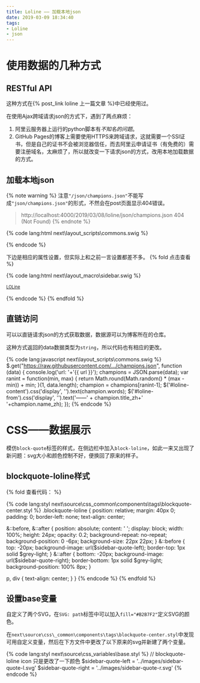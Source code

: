 ```yaml
---
title: Loline —— 加载本地json
date: 2019-03-09 18:34:40
tags:
- Loline
- json
---
```


# 使用数据的几种方式

## RESTful API
这种方式在{% post_link loline 上一篇文章 %}中已经使用过。

在使用Ajax跨域请求json的方式下，遇到了两点麻烦：
1. 阿里云服务器上运行的python脚本有*不知名的问题*。
2. GitHub Pages的博客上需要使用HTTPS来跨域请求，这就需要一个SSl证书，但是自己的证书不会被浏览器信任，而去阿里云申请证书（有免费的）需要注册域名，太麻烦了，所以就改变一下请求json的方式，改用本地加载数据的方式。

<!-- more -->

## 加载本地json

{% note warning %}
注意`"/json/champions.json"`不能写成`"json/champions.json"`的形式，不然会在post页面显示404错误。
> http://localhost:4000/2019/03/08/loline/json/champions.json 404 (Not Found)
{% endnote %}

{% code lang:html next\layout\_scripts\commons.swig %}
<script type="text/javascript">
	$.get("/json/champions.json", function (data) {
		var ranint = function(min, max) {
    	return Math.round(Math.random() * (max - min)) + min;
		}(1, data.length);
		champion = data[ranint-1];
		$('#loline-content').css('display', '').text(champion.words);
		$('#loline-from').css('display', '').text('——' + champion.title_zh+' '+champion.name_zh);
	});
</script>
{% endcode %}

下边是相应的属性设置，但实际上和之前一言设置都差不多。
{% fold 点击查看 %}

{% code lang:html next\layout\_macro\sidebar.swig %}
<div class="sidebar-inner">
        <div>
          <blockquote class="blockquote-loline">
            <b><span style="color:burlywood;"><span id="loline-content"></span></span></b>
          </blockquote>
        </div>
        <div style="text-align: right; font-size: 0.8em; color: black;" id="loline-from"></div>
        <div style="margin-top: 15px; font-size: 0.8em; color: black;"><a href="https://yuwancumian666.github.io/2019/03/08/loline/#more">LOLine</a></div>
      </div>
      <div style="height: 15px"></div>
{% endcode %}
{% endfold %}

## 直链访问

可以以直链请求json的方式获取数据，数据源可以为博客所在的仓库。

这种方式返回的data数据类型为`string`，所以代码也有相应的更改。

{% code lang:javascript next\layout\_scripts\commons.swig %}
$.get("https://raw.githubusercontent.com/.../champions.json", function (data) {
    console.log('url: '+'{{ url }}');
		champions = JSON.parse(data);
		var ranint = function(min, max) {
    	return Math.round(Math.random() * (max - min)) + min;
		}(1, data.length);
		champion = champions[ranint-1];
		$('#loline-content').css('display', '').text(champion.words);
		$('#loline-from').css('display', '').text('——' + champion.title_zh+' '+champion.name_zh);
	});
{% endcode %}


# CSS——数据展示

模仿`block-quote`标签的样式，在侧边栏中加入`block-loline`，如此一来又出现了新问题：svg大小和颜色控制不好，便换回了原来的样子。

## blockquote-loline样式

{% fold 查看代码： %}

{% code lang:styl next\source\css\_common\components\tags\blockquote-center.styl %}
.blockquote-loline {
  position: relative;
  margin: 40px 0;
  padding: 0;
  border-left: none;
  text-align: center;

  &::before, &::after {
    position: absolute;
    content: ' ';
    display: block;
    width: 100%;
    height: 24px;
    opacity: 0.2;
    background-repeat: no-repeat;
    background-position: 0 -6px;
    background-size: 22px 22px;
  }
  &::before {
    top: -20px;
    background-image: url($sidebar-quote-left);
    border-top: 1px solid $grey-light;
  }
  &::after {
    bottom: -20px;
    background-image: url($sidebar-quote-right);
    border-bottom: 1px solid $grey-light;
    background-position: 100% 8px;
  }

  p, div { text-align: center; }
}
{% endcode %}
{% endfold %}

## 设置base变量

自定义了两个SVG，在`SVG: path`标签中可以加入`fill="#B2B7F2"`定义SVG的颜色。

在`next\source\css\_common\components\tags\blockquote-center.styl`中发现可用自定义变量，然后在下方文件中更改了以下原来的svg并新建了两个变量。

{% code lang:styl next\source\css\_variables\base.styl %}
// blockquote-loline icon 只是更改了一下颜色
$sidebar-quote-left = '../images/sidebar-quote-l.svg'
$sidebar-quote-right = '../images/sidebar-quote-r.svg'
{% endcode %}
